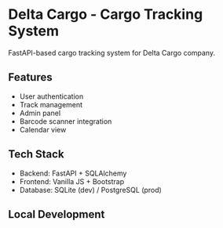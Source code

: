 # Delta Cargo - Cargo Tracking System

FastAPI-based cargo tracking system for Delta Cargo company.

## Features
- User authentication
- Track management
- Admin panel
- Barcode scanner integration
- Calendar view

## Tech Stack
- Backend: FastAPI + SQLAlchemy
- Frontend: Vanilla JS + Bootstrap
- Database: SQLite (dev) / PostgreSQL (prod)

## Local Development
